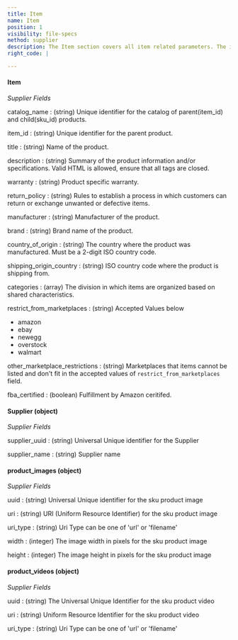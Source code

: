 ```yaml
---
title: Item
name: Item
position: 1
visibility: file-specs
method: supplier
description: The Item section covers all item related parameters. The item parameters relate to the Parent Product.
right_code: |

---
```

#### Item
_Supplier Fields_

catalog_name
: (string) Unique identifier for the catalog of parent(item_id) and child(sku_id) products.

item_id
: (string) Unique identifier for the parent product.

title
: (string) Name of the product.

description
: (string) Summary of the product information and/or specifications. Valid HTML is allowed, ensure that all tags are closed.

warranty
: (string) Product specific warranty.

return_policy
: (string) Rules to establish a process in which customers can return or exchange unwanted or defective items.

manufacturer
: (string) Manufacturer of the product.

brand
: (string) Brand name of the product.

country_of_origin
: (string) The country where the product was manufactured. Must be a 2-digit ISO country code.

shipping_origin_country
: (string) ISO country code where the product is shipping from.

categories
: (array) The division in which items are organized based on shared characteristics.

restrict_from_marketplaces
: (string) Accepted Values below
- amazon
- ebay
- newegg
- overstock
- walmart

other_marketplace_restrictions
: (string) Marketplaces that items cannot be listed and don't fit in the accepted values of `restrict_from_marketplaces` field.

fba_certified
: (boolean) Fulfillment by Amazon ceritifed.

#### Supplier (object)
_Supplier Fields_

supplier_uuid
: (string) Universal Unique identifier for the Supplier

supplier_name
: (string) Supplier name

#### product_images (object)
_Supplier Fields_

uuid
: (string) Universal Unique identifier for the sku product image

uri
: (string) URI (Uniform Resource Identifier) for the sku product image

uri_type
: (string) Uri Type can be one of 'url' or 'filename'

width
: (integer) The image width in pixels for the sku product image

height
: (integer) The image height in pixels for the sku product image

#### product_videos (object)
_Supplier Fields_

uuid
: (string) The Universal Unique Identifier for the sku product video

uri
: (string) Uniform Resource Identifier for the sku product video

uri_type
: (string) Uri Type can be one of 'url' or 'filename'

